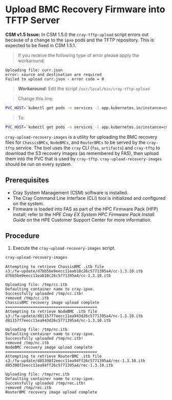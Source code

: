 # Upload BMC Recovery Firmware into TFTP Server

**CSM v1.5 Issue:** In CSM 1.5.0 the `cray-tftp-upload` script errors out because of a change to the `ipxe` pods and the TFTP repository.
This is expected to be fixed in CSM 1.5.1.

  >If you receive the following type of error please apply the workaround:

  ```text
  Uploading file: curr.json
  error: source and destination are required
  Failed to upload curr.json - error code = 0
  ```

  >***Workaround:*** Edit the script `/usr/local/bin/cray-tftp-upload`

  >Change this line:
  ```bash
  PVC_HOST=`kubectl get pods -n services -l app.kubernetes.io/instance=cms-ipxe -o custom-columns=NS:.metadata.name --no-headers`
  ```
  >To:
  ```bash
  PVC_HOST=`kubectl get pods -n services -l app.kubernetes.io/instance=cms-ipxe -o custom-columns=NS:.metadata.name --no-headers | head -1`
  ```

`cray-upload-recovery-images` is a utility for uploading the BMC recovery files for `ChassisBMCs`, `NodeBMCs`, and `RouterBMCs` to be served by the `cray-tftp` service.
The tool uses the `cray` CLI (`fas`, `artifacts`) and `cray-tftp` to download the S3 recovery images (as remembered by FAS), then upload them into the PVC that is used by `cray-tftp`.
`cray-upload-recovery-images` should be run on every system.

## Prerequisites

* Cray System Management (CSM) software is installed.
* The Cray Command Line Interface (CLI) tool is initialized and configured on the system.
* Firmware is loaded into FAS as part of the HPC Firmware Pack (HFP) install; refer to the *HPE Cray EX System HPC Firmware Pack Install Guide* on the HPE Customer Support Center for more information.

## Procedure

1. Execute the `cray-upload-recovery-images` script.

  ```bash
  cray-upload-recovery-images
  ```

  ```text
  Attempting to retrieve ChassisBMC .itb file
  s3:/fw-update/d7bb5be9eecc11eab18c26c5771395a4/cc-1.3.10.itb
  d7bb5be9eecc11eab18c26c5771395a4/cc-1.3.10.itb

  Uploading file: /tmp/cc.itb
  Defaulting container name to cray-ipxe.
  Successfully uploaded /tmp/cc.itb!
  removed /tmp/cc.itb
  ChassisBMC recovery image upload complete
  ========================================
  Attempting to retrieve NodeBMC .itb file
  s3:/fw-update/d81157f7eecc11ea943d26c5771395a4/nc-1.3.10.itb
  d81157f7eecc11ea943d26c5771395a4/nc-1.3.10.itb

  Uploading file: /tmp/nc.itb
  Defaulting container name to cray-ipxe.
  Successfully uploaded /tmp/nc.itb!
  removed /tmp/nc.itb
  NodeBMC recovery image upload complete
  ========================================
  Attempting to retrieve RouterBMC .itb file
  s3:/fw-update/d85398f2eecc11ea94ff26c5771395a4/rec-1.3.10.itb
  d85398f2eecc11ea94ff26c5771395a4/rec-1.3.10.itb

  Uploading file: /tmp/rec.itb
  Defaulting container name to cray-ipxe.
  Successfully uploaded /tmp/rec.itb!
  removed /tmp/rec.itb
  RouterBMC recovery image upload complete
  ```
